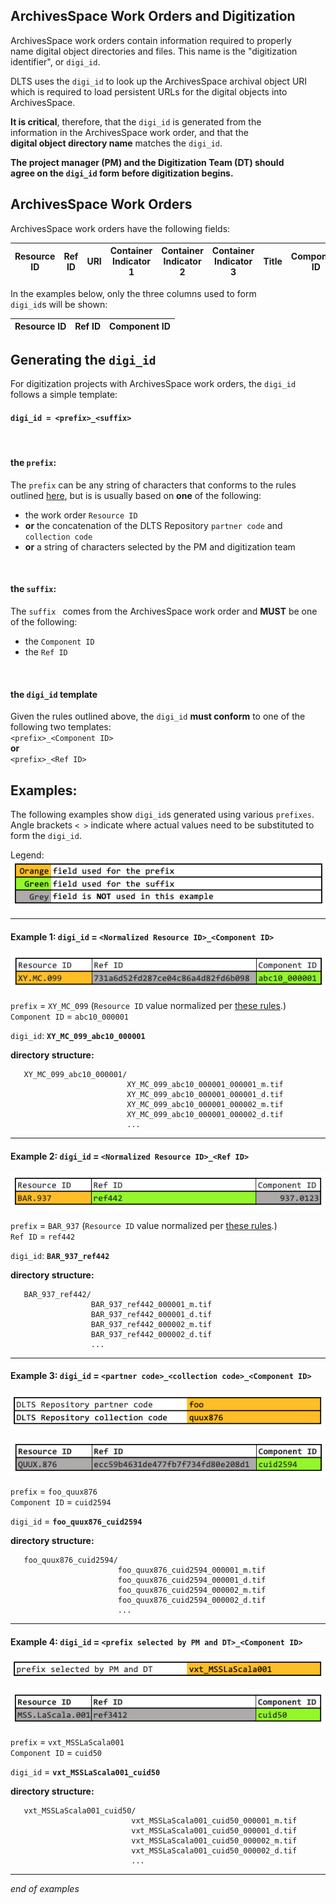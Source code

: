 ## ArchivesSpace Work Orders and Digitization

ArchivesSpace work orders contain information required to properly  
name digital object directories and files.  This name is the "digitization  
identifier", or `digi_id`.  

DLTS uses the `digi_id` to look up the ArchivesSpace archival object URI  
which is required to load persistent URLs for the digital objects into  
ArchivesSpace.

**It is critical**, therefore, that the `digi_id` is generated from the  
information in the ArchivesSpace work order, and that the   
**digital object directory name** matches the `digi_id`.

**The project manager (PM) and the Digitization Team (DT) should  
agree on the `digi_id` form before digitization begins.**


## ArchivesSpace Work Orders
ArchivesSpace work orders have the following fields:

| Resource ID | Ref ID | URI | Container Indicator 1 | Container Indicator 2 | Container Indicator 3 | Title | Component ID |
|-------------|--------|-----|-----------------------|-----------------------|-----------------------|-------|--------------|

In the examples below, only the three columns used to form  
`digi_id`s will be shown:

| Resource ID | Ref ID | Component ID |
|-------------|--------|--------------|


## Generating the `digi_id`
For digitization projects with ArchivesSpace work orders, the `digi_id`  
follows a simple template:
#### `digi_id = <prefix>_<suffix>`  
<br>

#### the `prefix`:
The `prefix` can be any string of characters that conforms to the rules  
outlined [here](./README.md#characters-allowed-in-directory-names-and-file-names),  but is is usually based on **one** of the following:
* the work order `Resource ID` 
* **or** the concatenation of the DLTS Repository `partner code` and `collection code`
* **or** a string of characters selected by the PM and digitization team
<br>

#### the `suffix`:
The `suffix ` comes from the ArchivesSpace work order and **MUST** be one of the following:
* the `Component ID` 
* the `Ref ID` 
<br>

#### the `digi_id` template
Given the rules outlined above, the `digi_id` **must conform** to one of the  
following two templates:  
`<prefix>_<Component ID>`  
**or**  
`<prefix>_<Ref ID>`  



## Examples:  
The following examples show `digi_id`s generated using various `prefixes`\.   
Angle brackets `< >` indicate where actual values need to be substituted to  
form the `digi_id`.  

Legend:  
![](./images/aspace-legend.png)

---

#### Example 1:  `digi_id` = `<Normalized Resource ID>_<Component ID>`

![](./images/aspace-example-1.png)

`prefix` = `XY_MC_099` (`Resource ID` value normalized per [these rules](./README.md#characters-allowed-in-directory-names-and-file-names).)  
`Component ID` = `abc10_000001`  

`digi_id`: **`XY_MC_099_abc10_000001`**

**directory structure:**
```
   XY_MC_099_abc10_000001/
                          XY_MC_099_abc10_000001_000001_m.tif
                          XY_MC_099_abc10_000001_000001_d.tif
                          XY_MC_099_abc10_000001_000002_m.tif
                          XY_MC_099_abc10_000001_000002_d.tif
                          ...
```
---

#### Example 2:  `digi_id` = `<Normalized Resource ID>_<Ref ID>`  

![](./images/aspace-example-2.png)

`prefix` = `BAR_937` (`Resource ID` value normalized per [these rules](./README.md#characters-allowed-in-directory-names-and-file-names).)  
`Ref ID` = `ref442`   

`digi_id`: **`BAR_937_ref442`**

**directory structure:**
```
   BAR_937_ref442/
                  BAR_937_ref442_000001_m.tif
                  BAR_937_ref442_000001_d.tif
                  BAR_937_ref442_000002_m.tif
                  BAR_937_ref442_000002_d.tif
                  ...
```

---

#### Example 3:  `digi_id` = `<partner code>_<collection code>_<Component ID>`  

![](./images/aspace-example-3-prefix.png)

![](./images/aspace-example-3.png)

`prefix` = `foo_quux876`  
`Component ID` = `cuid2594`  

`digi_id` = **`foo_quux876_cuid2594`**

**directory structure:**
```
   foo_quux876_cuid2594/
                        foo_quux876_cuid2594_000001_m.tif
                        foo_quux876_cuid2594_000001_d.tif
                        foo_quux876_cuid2594_000002_m.tif
                        foo_quux876_cuid2594_000002_d.tif
                        ...
```

---

#### Example 4:  `digi_id` = `<prefix selected by PM and DT>_<Component ID>`

![](./images/aspace-example-4-prefix.png)

![](./images/aspace-example-4.png)


`prefix` = `vxt_MSSLaScala001`  
`Component ID` = `cuid50`  

`digi_id` = **`vxt_MSSLaScala001_cuid50`**


**directory structure:**
```
   vxt_MSSLaScala001_cuid50/
                           vxt_MSSLaScala001_cuid50_000001_m.tif
                           vxt_MSSLaScala001_cuid50_000001_d.tif
                           vxt_MSSLaScala001_cuid50_000002_m.tif
                           vxt_MSSLaScala001_cuid50_000002_d.tif
                           ...
```

---

*end of examples*
